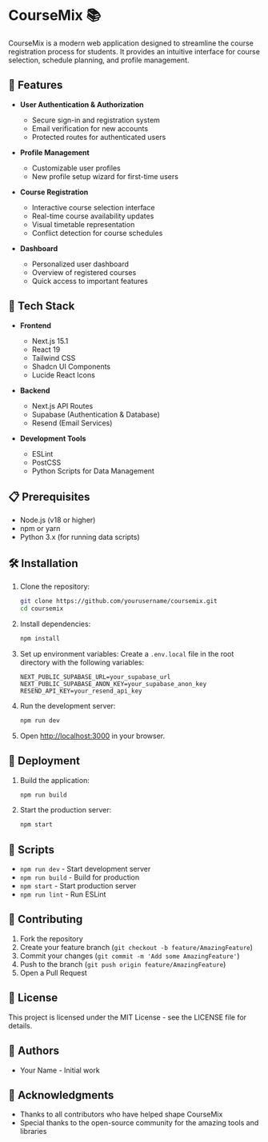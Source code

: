 # CourseMix 📚

CourseMix is a modern web application designed to streamline the course registration process for students. It provides an intuitive interface for course selection, schedule planning, and profile management.

## 🌟 Features

- **User Authentication & Authorization**
  - Secure sign-in and registration system
  - Email verification for new accounts
  - Protected routes for authenticated users

- **Profile Management**
  - Customizable user profiles
  - New profile setup wizard for first-time users

- **Course Registration**
  - Interactive course selection interface
  - Real-time course availability updates
  - Visual timetable representation
  - Conflict detection for course schedules

- **Dashboard**
  - Personalized user dashboard
  - Overview of registered courses
  - Quick access to important features

## 🚀 Tech Stack

- **Frontend**
  - Next.js 15.1
  - React 19
  - Tailwind CSS
  - Shadcn UI Components
  - Lucide React Icons

- **Backend**
  - Next.js API Routes
  - Supabase (Authentication & Database)
  - Resend (Email Services)

- **Development Tools**
  - ESLint
  - PostCSS
  - Python Scripts for Data Management

## 📋 Prerequisites

- Node.js (v18 or higher)
- npm or yarn
- Python 3.x (for running data scripts)

## 🛠️ Installation

1. Clone the repository:
   ```bash
   git clone https://github.com/yourusername/coursemix.git
   cd coursemix
   ```

2. Install dependencies:
   ```bash
   npm install
   ```

3. Set up environment variables:
   Create a `.env.local` file in the root directory with the following variables:
   ```
   NEXT_PUBLIC_SUPABASE_URL=your_supabase_url
   NEXT_PUBLIC_SUPABASE_ANON_KEY=your_supabase_anon_key
   RESEND_API_KEY=your_resend_api_key
   ```

4. Run the development server:
   ```bash
   npm run dev
   ```

5. Open [http://localhost:3000](http://localhost:3000) in your browser.

## 🚀 Deployment

1. Build the application:
   ```bash
   npm run build
   ```

2. Start the production server:
   ```bash
   npm start
   ```

## 📝 Scripts

- `npm run dev` - Start development server
- `npm run build` - Build for production
- `npm start` - Start production server
- `npm run lint` - Run ESLint

## 🤝 Contributing

1. Fork the repository
2. Create your feature branch (`git checkout -b feature/AmazingFeature`)
3. Commit your changes (`git commit -m 'Add some AmazingFeature'`)
4. Push to the branch (`git push origin feature/AmazingFeature`)
5. Open a Pull Request

## 📄 License

This project is licensed under the MIT License - see the LICENSE file for details.

## 👥 Authors

- Your Name - Initial work

## 🙏 Acknowledgments

- Thanks to all contributors who have helped shape CourseMix
- Special thanks to the open-source community for the amazing tools and libraries
